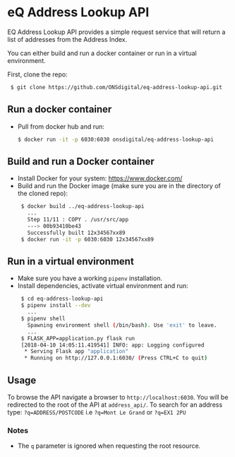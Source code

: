 # eQ Address Lookup API

EQ Address Lookup API provides a simple request service that will return a list of addresses from the Address Index.

You can either build and run a docker container or run in a virtual environment. 

First, clone the repo:
  ```bash
   $ git clone https://github.com/ONSdigital/eq-address-lookup-api.git
   ```
   
## Run a docker container
- Pull from docker hub and run: 
  ```bash
  $ docker run -it -p 6030:6030 onsdigital/eq-address-lookup-api
  ```
 
## Build and run a Docker container
- Install Docker for your system: https://www.docker.com/
- Build and run the Docker image (make sure you are in the directory of the cloned repo):
  ```bash
   $ docker build ../eq-address-lookup-api
     ...
     Step 11/11 : COPY . /usr/src/app
     ---> 00b93410be43
     Successfully built 12x34567xx89
   $ docker run -it -p 6030:6030 12x34567xx89
   ```

## Run in a virtual environment
- Make sure you have a working `pipenv` installation.
- Install dependencies, activate virtual environment and run:
  ```bash
   $ cd eq-address-lookup-api
   $ pipenv install --dev
     ...
   $ pipenv shell
     Spawning environment shell (/bin/bash). Use 'exit' to leave.
     ...
   $ FLASK_APP=application.py flask run
   [2018-04-10 14:05:11.419541] INFO: app: Logging configured
    * Serving Flask app "application"
    * Running on http://127.0.0.1:6030/ (Press CTRL+C to quit)   
  ```

## Usage
To browse the API navigate a browser to `http://localhost:6030`.  You will be redirected to the root of the API at `address_api/`.
To search for an address type: `?q=ADDRESS/POSTCODE` i.e `?q=Mont Le Grand` or `?q=EX1 2PU`


### Notes
- The `q` parameter is ignored when requesting the root resource.